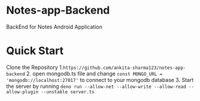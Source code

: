 # Notes-app-Backend
BackEnd for Notes Android Application 

# Quick Start

Clone the Repository
1.`https://github.com/ankita-sharma123/notes-app-backend`
2. open mongodb.ts file and change `const MONGO_URL = 'mongodb://localhost:27017'` to connect to your mongodb database
3. Start the server by running `deno run --allow-net --allow-write --allow-read --allow-plugin --unstable server.ts`
